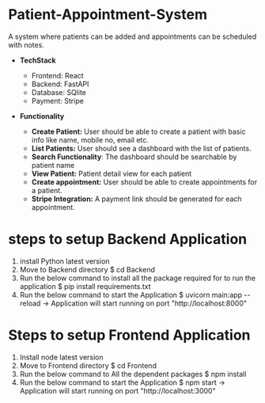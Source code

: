 # Patient-Appointment-System
A system where patients can be added and appointments can be scheduled with notes.

- **TechStack**
    - Frontend: React
    - Backend: FastAPI
    - Database: SQlite
    - Payment: Stripe

- **Functionality**
    - **Create Patient:** User should be able to create a patient with basic info like name, mobile no, email etc.
    - **List Patients:** User should see a dashboard with the list of patients.
    - **Search Functionality**: The dashboard should be searchable by patient name
    - **View Patient:** Patient detail view for each patient
    - **Create appointment:**  User should be able to create appointments for a patient.
    - **Stripe Integration:** A payment link should be generated for each appointment.

# steps to setup Backend Application
1) install Python latest version
2) Move to Backend directory
  $ cd Backend
3) Run the below command to install all the package required for to run the application
  $ pip install requirements.txt
4) Run the below command to start the Application
  $ uvicorn main:app --reload
-> Application will start running on port "http://localhost:8000"

# Steps to setup Frontend Application
1) Install node latest version
2) Move to Frontend directory
   $ cd Frontend
3) Run the below command to All the dependent packages
   $ npm install
4) Run the below command to start the Application
   $ npm start
  -> Application will start running on port "http://localhost:3000"
